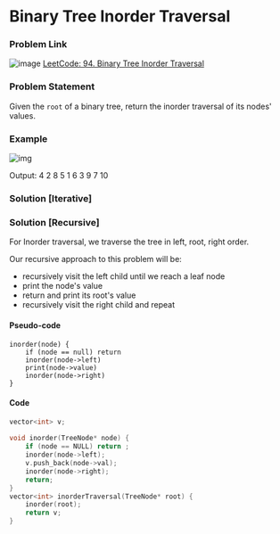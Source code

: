 # Binary Tree Inorder Traversal 

### Problem Link
![image](https://user-images.githubusercontent.com/107599672/174524815-d8fd6ebd-d68b-4ca4-8af7-4a44fff796ff.png) [LeetCode: 94. Binary Tree Inorder Traversal](https://leetcode.com/problems/binary-tree-inorder-traversal/)

### Problem Statement

Given the `root` of a binary tree, return the inorder traversal of its nodes' values.

### Example

![img](https://lh3.googleusercontent.com/QRTgAbTK-54jPLU87RN4OAXWlBu1WR36LyaANNQ_Pg0N2gKmM0k_30h5S68Dwm_2qledVGQd5Byltj16KO3J5ufZs1ipixS4DKpHTRITXDiHajiLXEjf_sY7Id7e8G7r4mhBbANn)

Output: 4 2 8 5 1 6 3 9 7 10

### Solution [Iterative]

### Solution [Recursive]

For Inorder traversal, we traverse the tree in left, root, right order. 

Our recursive approach to this problem will be:

- recursively visit the left child until we reach a leaf node
- print the node's value
- return and print its root's value
- recursively visit the right child and repeat

#### Pseudo-code

```
inorder(node) {
    if (node == null) return
    inorder(node->left)
    print(node->value)
    inorder(node->right)
}
```

#### Code

```c++
vector<int> v;
    
void inorder(TreeNode* node) {
    if (node == NULL) return ;
    inorder(node->left);
    v.push_back(node->val);
    inorder(node->right);
    return;
}
vector<int> inorderTraversal(TreeNode* root) {
    inorder(root);
    return v;
}	
```

